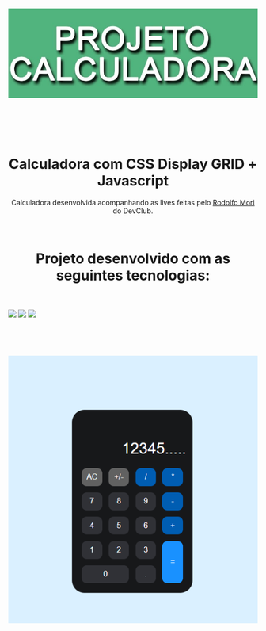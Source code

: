 <h1 align="center">
<img src="assets/calculadora.jpg">
</h1>
<br>
<br>
<br>
<h1 align="center"> Calculadora com CSS Display GRID + Javascript  </h1>
<p align="center">
Calculadora desenvolvida acompanhando as lives feitas pelo <a target="_blank" href="https://www.instagram.com/rodolfomorii/">Rodolfo Mori</a> do DevClub.
</p>
<br>

<h1 align="center">Projeto desenvolvido com as seguintes tecnologias:</h1>
<br>
<br>
<div style="display: inline_block">
<img src="https://img.shields.io/badge/HTML5-E34F26?style=for-the-badge&logo=html5&logoColor=white"/>
<img src="https://img.shields.io/badge/CSS3-1572B6?style=for-the-badge&logo=css3&logoColor=white"/>


<img src="https://img.shields.io/badge/JavaScript-323330?style=for-the-badge&logo=javascript&logoColor=F7DF1E"/>
</div>
<br>
<br>
<h1 align="center">
<img src="assets/Calculator.png"/>
</h1>
